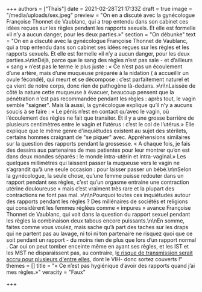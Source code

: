 +++
authors = ["Thaïs"]
date = 2021-02-28T21:17:33Z
draft = true
image = "/media/uploads/sex.jpeg"
preview = "On en a discuté avec la gynécologue Françoise Thonnet de Vaublanc, qui a trop entendu dans son cabinet ces idées reçues sur les règles pendant les rapports sexuels. Et elle est formelle «il n’y a aucun danger, pour les deux parties.»"
section = "On débunke"
text = "On en a discuté avec la gynécologue Françoise Thonnet de Vaublanc, qui a trop entendu dans son cabinet ses idées reçues sur les règles et les rapports sexuels. Et elle est formelle «il n’y a aucun danger, pour les deux parties.»\n\nDéjà, parce que le sang des règles n’est pas sale - et d’ailleurs « sang » n’est pas le terme le plus juste : « Ce n’est pas un écoulement d’une artère, mais d’une muqueuse préparée à la nidation ( à accueillir un ovule fécondé), qui meurt et se décompose : c’est parfaitement naturel et ça vient de notre corps, donc rien de pathogène là-dedans. »\n\nLaissée de côté la nature cette muqueuse à évacuer, beaucoup pensent que la pénétration n'est pas recommandée pendant les règles : après tout, le vagin semble \"saigner\". Mais là aussi, la gynécologue explique qu’il n’y a aucuns soucis à se faire : « Le pénis n’est en contact qu’avec le vagin, où l’écoulement des règles ne fait que transiter. Et il y a une grosse barrière de plusieurs centimètres entre le vagin et l’utérus : c’est le col de l’utérus.»  Elle explique que le même genre d'inquiétudes existent au sujet des stérilets,  certains hommes craignant de \"se piquer\" avec. Appréhensions similaires sur la question des rapports pendant la grossesse. « A chaque fois, je fais des dessins aux partenaires de mes patientes pour leur montrer qu’on est dans deux mondes séparés : le monde intra-utérin et intra-vaginal.»  Les quelques millimètres qui laissent passer la muqueuse vers le vagin ne s’agrandit qu’à une seule occasion : pour laisser passer un bébé.\n\nSelon la gynécologue, la seule chose, qu’une femme puisse redouter dans un rapport pendant ses règles, c’est qu’un orgasme entraine une contraction utérine douloureuse « mais c’est vraiment très rare et la plupart des contractions ne font pas mal. »\n\nPourquoi toutes ces inquiétudes autour des rapports pendant les règles ? Des millénaires de sociétés et religions qui considèrent les femmes réglées comme « impures » avance Françoise Thonnet de Vaublanc, qui voit dans la question du rapport sexuel pendant les règles la combinaison deux tabous encore puissants.\n\nEn somme,  faites comme vous voulez, mais sache qu’à part des taches sur les draps qui ne partent pas au lavage, ni toi ni ton partenaire ne risquez quoi que ce soit pendant un rapport - du moins rien de plus que lors d’un rapport normal . Car oui on peut tomber enceinte même en ayant ses règles, et les IST et les MST ne disparaissent pas, au contraire, l[e risque de transmission serait accru pour plusieurs d'entre elles](https://www.huffingtonpost.fr/2017/05/13/8-choses-a-savoir-sur-les-rapports-sexuels-pendant-les-regles_a_22056515/), dont le VIH- donc sortez couverts !"
themes = []
title = "« Ce n’est pas hygiénique d’avoir des rapports quand j’ai mes règles.»"
veracity = "Faux"

+++
